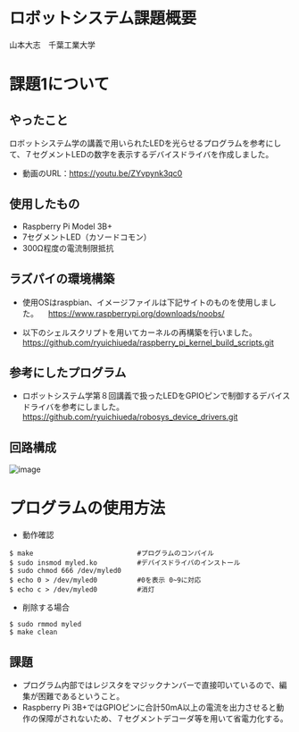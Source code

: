# ロボットシステム課題概要

山本大志　千葉工業大学

# 課題1について

## やったこと
ロボットシステム学の講義で用いられたLEDを光らせるプログラムを参考にして、７セグメントLEDの数字を表示するデバイスドライバを作成しました。
* 動画のURL：https://youtu.be/ZYvpynk3qc0

## 使用したもの
* Raspberry Pi Model 3B+
* 7セグメントLED（カソードコモン）
* 300Ω程度の電流制限抵抗

## ラズパイの環境構築
* 使用OSはraspbian、イメージファイルは下記サイトのものを使用しました。
　https://www.raspberrypi.org/downloads/noobs/
 
* 以下のシェルスクリプトを用いてカーネルの再構築を行いました。
　https://github.com/ryuichiueda/raspberry_pi_kernel_build_scripts.git

## 参考にしたプログラム
* ロボットシステム学第８回講義で扱ったLEDをGPIOピンで制御するデバイスドライバを参考にしました。
https://github.com/ryuichiueda/robosys_device_drivers.git

## 回路構成
![image](https://github.com/taishiyamamoto/robosys2018/blob/master/7led.png)

# プログラムの使用方法
* 動作確認
```
$ make                          #プログラムのコンパイル
$ sudo insmod myled.ko          #デバイスドライバのインストール 
$ sudo chmod 666 /dev/myled0  
$ echo 0 > /dev/myled0          #0を表示 0~9に対応  
$ echo c > /dev/myled0          #消灯
```
* 削除する場合
```
$ sudo rmmod myled
$ make clean
```

## 課題
* プログラム内部ではレジスタをマジックナンバーで直接叩いているので、編集が困難であるということ。
* Raspberry Pi 3B+ではGPIOピンに合計50mA以上の電流を出力させると動作の保障がされないため、７セグメントデコーダ等を用いて省電力化する。
